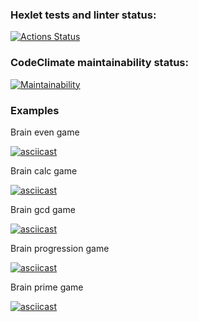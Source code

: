 ### Hexlet tests and linter status:
[![Actions Status](https://github.com/Fiklik/python-project-49/workflows/hexlet-check/badge.svg)](https://github.com/Fiklik/python-project-49/actions)

### CodeClimate maintainability status:
[![Maintainability](https://api.codeclimate.com/v1/badges/6c416cf85633700b8585/maintainability)](https://codeclimate.com/github/Fiklik/python-project-49/maintainability)

### Examples
Brain even game

[![asciicast](https://asciinema.org/a/RXyq0yKVzJo0LIA6Yy1Go4GQS.svg)](https://asciinema.org/a/RXyq0yKVzJo0LIA6Yy1Go4GQS)

Brain calc game

[![asciicast](https://asciinema.org/a/gANXMyY8CeuZBwcqCWXicJdIw.svg)](https://asciinema.org/a/gANXMyY8CeuZBwcqCWXicJdIw)

Brain gcd game

[![asciicast](https://asciinema.org/a/lDLrT8x55tbuwHqEIHuKoZ4Pp.svg)](https://asciinema.org/a/lDLrT8x55tbuwHqEIHuKoZ4Pp)

Brain progression game

[![asciicast](https://asciinema.org/a/qpHRq2h7qNRVdbRSf4u7V3uUv.svg)](https://asciinema.org/a/qpHRq2h7qNRVdbRSf4u7V3uUv)

Brain prime game

[![asciicast](https://asciinema.org/a/i6yHbSfKYsGO4aJzsmUhByjqm.svg)](https://asciinema.org/a/i6yHbSfKYsGO4aJzsmUhByjqm)

